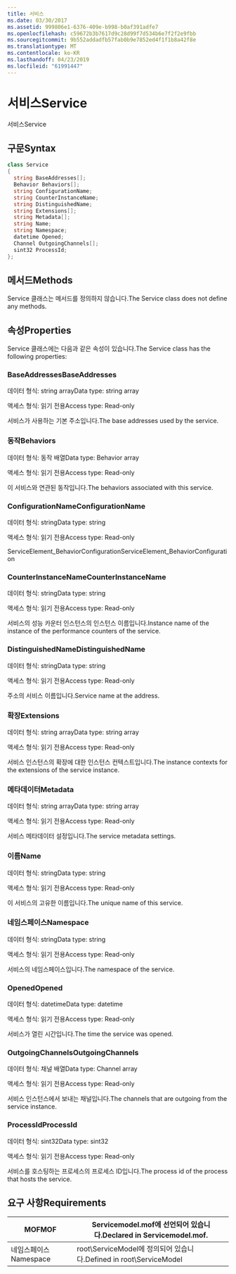 ```yaml
---
title: 서비스
ms.date: 03/30/2017
ms.assetid: 999806e1-6376-409e-b998-b0af391adfe7
ms.openlocfilehash: c59672b3b7617d9c28d99f7d534b6e7f2f2e9fbb
ms.sourcegitcommit: 9b552addadfb57fab0b9e7852ed4f1f1b8a42f8e
ms.translationtype: MT
ms.contentlocale: ko-KR
ms.lasthandoff: 04/23/2019
ms.locfileid: "61991447"
---
```

# <a name="service"></a><span data-ttu-id="d52ea-102">서비스</span><span class="sxs-lookup"><span data-stu-id="d52ea-102">Service</span></span>
<span data-ttu-id="d52ea-103">서비스</span><span class="sxs-lookup"><span data-stu-id="d52ea-103">Service</span></span>  
  
## <a name="syntax"></a><span data-ttu-id="d52ea-104">구문</span><span class="sxs-lookup"><span data-stu-id="d52ea-104">Syntax</span></span>  
  
```csharp
class Service  
{  
  string BaseAddresses[];  
  Behavior Behaviors[];  
  string ConfigurationName;  
  string CounterInstanceName;  
  string DistinguishedName;  
  string Extensions[];  
  string Metadata[];  
  string Name;  
  string Namespace;  
  datetime Opened;  
  Channel OutgoingChannels[];  
  sint32 ProcessId;  
};  
```  
  
## <a name="methods"></a><span data-ttu-id="d52ea-105">메서드</span><span class="sxs-lookup"><span data-stu-id="d52ea-105">Methods</span></span>  
 <span data-ttu-id="d52ea-106">Service 클래스는 메서드를 정의하지 않습니다.</span><span class="sxs-lookup"><span data-stu-id="d52ea-106">The Service class does not define any methods.</span></span>  
  
## <a name="properties"></a><span data-ttu-id="d52ea-107">속성</span><span class="sxs-lookup"><span data-stu-id="d52ea-107">Properties</span></span>  
 <span data-ttu-id="d52ea-108">Service 클래스에는 다음과 같은 속성이 있습니다.</span><span class="sxs-lookup"><span data-stu-id="d52ea-108">The Service class has the following properties:</span></span>  
  
### <a name="baseaddresses"></a><span data-ttu-id="d52ea-109">BaseAddresses</span><span class="sxs-lookup"><span data-stu-id="d52ea-109">BaseAddresses</span></span>  
 <span data-ttu-id="d52ea-110">데이터 형식: string array</span><span class="sxs-lookup"><span data-stu-id="d52ea-110">Data type: string array</span></span>  
  
 <span data-ttu-id="d52ea-111">액세스 형식: 읽기 전용</span><span class="sxs-lookup"><span data-stu-id="d52ea-111">Access type: Read-only</span></span>  
  
 <span data-ttu-id="d52ea-112">서비스가 사용하는 기본 주소입니다.</span><span class="sxs-lookup"><span data-stu-id="d52ea-112">The base addresses used by the service.</span></span>  
  
### <a name="behaviors"></a><span data-ttu-id="d52ea-113">동작</span><span class="sxs-lookup"><span data-stu-id="d52ea-113">Behaviors</span></span>  
 <span data-ttu-id="d52ea-114">데이터 형식: 동작 배열</span><span class="sxs-lookup"><span data-stu-id="d52ea-114">Data type: Behavior array</span></span>  
  
 <span data-ttu-id="d52ea-115">액세스 형식: 읽기 전용</span><span class="sxs-lookup"><span data-stu-id="d52ea-115">Access type: Read-only</span></span>  
  
 <span data-ttu-id="d52ea-116">이 서비스와 연관된 동작입니다.</span><span class="sxs-lookup"><span data-stu-id="d52ea-116">The behaviors associated with this service.</span></span>  
  
### <a name="configurationname"></a><span data-ttu-id="d52ea-117">ConfigurationName</span><span class="sxs-lookup"><span data-stu-id="d52ea-117">ConfigurationName</span></span>  
 <span data-ttu-id="d52ea-118">데이터 형식: string</span><span class="sxs-lookup"><span data-stu-id="d52ea-118">Data type: string</span></span>  
  
 <span data-ttu-id="d52ea-119">액세스 형식: 읽기 전용</span><span class="sxs-lookup"><span data-stu-id="d52ea-119">Access type: Read-only</span></span>  
  
 <span data-ttu-id="d52ea-120">ServiceElement_BehaviorConfiguration</span><span class="sxs-lookup"><span data-stu-id="d52ea-120">ServiceElement_BehaviorConfiguration</span></span>  
  
### <a name="counterinstancename"></a><span data-ttu-id="d52ea-121">CounterInstanceName</span><span class="sxs-lookup"><span data-stu-id="d52ea-121">CounterInstanceName</span></span>  
 <span data-ttu-id="d52ea-122">데이터 형식: string</span><span class="sxs-lookup"><span data-stu-id="d52ea-122">Data type: string</span></span>  
  
 <span data-ttu-id="d52ea-123">액세스 형식: 읽기 전용</span><span class="sxs-lookup"><span data-stu-id="d52ea-123">Access type: Read-only</span></span>  
  
 <span data-ttu-id="d52ea-124">서비스의 성능 카운터 인스턴스의 인스턴스 이름입니다.</span><span class="sxs-lookup"><span data-stu-id="d52ea-124">Instance name of the instance of the performance counters of the service.</span></span>  
  
### <a name="distinguishedname"></a><span data-ttu-id="d52ea-125">DistinguishedName</span><span class="sxs-lookup"><span data-stu-id="d52ea-125">DistinguishedName</span></span>  
 <span data-ttu-id="d52ea-126">데이터 형식: string</span><span class="sxs-lookup"><span data-stu-id="d52ea-126">Data type: string</span></span>  
  
 <span data-ttu-id="d52ea-127">액세스 형식: 읽기 전용</span><span class="sxs-lookup"><span data-stu-id="d52ea-127">Access type: Read-only</span></span>  
  
 <span data-ttu-id="d52ea-128">주소의 서비스 이름입니다.</span><span class="sxs-lookup"><span data-stu-id="d52ea-128">Service name at the address.</span></span>  
  
### <a name="extensions"></a><span data-ttu-id="d52ea-129">확장</span><span class="sxs-lookup"><span data-stu-id="d52ea-129">Extensions</span></span>  
 <span data-ttu-id="d52ea-130">데이터 형식: string array</span><span class="sxs-lookup"><span data-stu-id="d52ea-130">Data type: string array</span></span>  
  
 <span data-ttu-id="d52ea-131">액세스 형식: 읽기 전용</span><span class="sxs-lookup"><span data-stu-id="d52ea-131">Access type: Read-only</span></span>  
  
 <span data-ttu-id="d52ea-132">서비스 인스턴스의 확장에 대한 인스턴스 컨텍스트입니다.</span><span class="sxs-lookup"><span data-stu-id="d52ea-132">The instance contexts for the extensions of the service instance.</span></span>  
  
### <a name="metadata"></a><span data-ttu-id="d52ea-133">메타데이터</span><span class="sxs-lookup"><span data-stu-id="d52ea-133">Metadata</span></span>  
 <span data-ttu-id="d52ea-134">데이터 형식: string array</span><span class="sxs-lookup"><span data-stu-id="d52ea-134">Data type: string array</span></span>  
  
 <span data-ttu-id="d52ea-135">액세스 형식: 읽기 전용</span><span class="sxs-lookup"><span data-stu-id="d52ea-135">Access type: Read-only</span></span>  
  
 <span data-ttu-id="d52ea-136">서비스 메타데이터 설정입니다.</span><span class="sxs-lookup"><span data-stu-id="d52ea-136">The service metadata settings.</span></span>  
  
### <a name="name"></a><span data-ttu-id="d52ea-137">이름</span><span class="sxs-lookup"><span data-stu-id="d52ea-137">Name</span></span>  
 <span data-ttu-id="d52ea-138">데이터 형식: string</span><span class="sxs-lookup"><span data-stu-id="d52ea-138">Data type: string</span></span>  
  
 <span data-ttu-id="d52ea-139">액세스 형식: 읽기 전용</span><span class="sxs-lookup"><span data-stu-id="d52ea-139">Access type: Read-only</span></span>  
  
 <span data-ttu-id="d52ea-140">이 서비스의 고유한 이름입니다.</span><span class="sxs-lookup"><span data-stu-id="d52ea-140">The unique name of this service.</span></span>  
  
### <a name="namespace"></a><span data-ttu-id="d52ea-141">네임스페이스</span><span class="sxs-lookup"><span data-stu-id="d52ea-141">Namespace</span></span>  
 <span data-ttu-id="d52ea-142">데이터 형식: string</span><span class="sxs-lookup"><span data-stu-id="d52ea-142">Data type: string</span></span>  
  
 <span data-ttu-id="d52ea-143">액세스 형식: 읽기 전용</span><span class="sxs-lookup"><span data-stu-id="d52ea-143">Access type: Read-only</span></span>  
  
 <span data-ttu-id="d52ea-144">서비스의 네임스페이스입니다.</span><span class="sxs-lookup"><span data-stu-id="d52ea-144">The namespace of the service.</span></span>  
  
### <a name="opened"></a><span data-ttu-id="d52ea-145">Opened</span><span class="sxs-lookup"><span data-stu-id="d52ea-145">Opened</span></span>  
 <span data-ttu-id="d52ea-146">데이터 형식: datetime</span><span class="sxs-lookup"><span data-stu-id="d52ea-146">Data type: datetime</span></span>  
  
 <span data-ttu-id="d52ea-147">액세스 형식: 읽기 전용</span><span class="sxs-lookup"><span data-stu-id="d52ea-147">Access type: Read-only</span></span>  
  
 <span data-ttu-id="d52ea-148">서비스가 열린 시간입니다.</span><span class="sxs-lookup"><span data-stu-id="d52ea-148">The time the service was opened.</span></span>  
  
### <a name="outgoingchannels"></a><span data-ttu-id="d52ea-149">OutgoingChannels</span><span class="sxs-lookup"><span data-stu-id="d52ea-149">OutgoingChannels</span></span>  
 <span data-ttu-id="d52ea-150">데이터 형식: 채널 배열</span><span class="sxs-lookup"><span data-stu-id="d52ea-150">Data type: Channel array</span></span>  
  
 <span data-ttu-id="d52ea-151">액세스 형식: 읽기 전용</span><span class="sxs-lookup"><span data-stu-id="d52ea-151">Access type: Read-only</span></span>  
  
 <span data-ttu-id="d52ea-152">서비스 인스턴스에서 보내는 채널입니다.</span><span class="sxs-lookup"><span data-stu-id="d52ea-152">The channels that are outgoing from the service instance.</span></span>  
  
### <a name="processid"></a><span data-ttu-id="d52ea-153">ProcessId</span><span class="sxs-lookup"><span data-stu-id="d52ea-153">ProcessId</span></span>  
 <span data-ttu-id="d52ea-154">데이터 형식: sint32</span><span class="sxs-lookup"><span data-stu-id="d52ea-154">Data type: sint32</span></span>  
  
 <span data-ttu-id="d52ea-155">액세스 형식: 읽기 전용</span><span class="sxs-lookup"><span data-stu-id="d52ea-155">Access type: Read-only</span></span>  
  
 <span data-ttu-id="d52ea-156">서비스를 호스팅하는 프로세스의 프로세스 ID입니다.</span><span class="sxs-lookup"><span data-stu-id="d52ea-156">The process id of the process that hosts the service.</span></span>  
  
## <a name="requirements"></a><span data-ttu-id="d52ea-157">요구 사항</span><span class="sxs-lookup"><span data-stu-id="d52ea-157">Requirements</span></span>  
  
|<span data-ttu-id="d52ea-158">MOF</span><span class="sxs-lookup"><span data-stu-id="d52ea-158">MOF</span></span>|<span data-ttu-id="d52ea-159">Servicemodel.mof에 선언되어 있습니다.</span><span class="sxs-lookup"><span data-stu-id="d52ea-159">Declared in Servicemodel.mof.</span></span>|  
|---------|-----------------------------------|  
|<span data-ttu-id="d52ea-160">네임스페이스</span><span class="sxs-lookup"><span data-stu-id="d52ea-160">Namespace</span></span>|<span data-ttu-id="d52ea-161">root\ServiceModel에 정의되어 있습니다.</span><span class="sxs-lookup"><span data-stu-id="d52ea-161">Defined in root\ServiceModel</span></span>|
